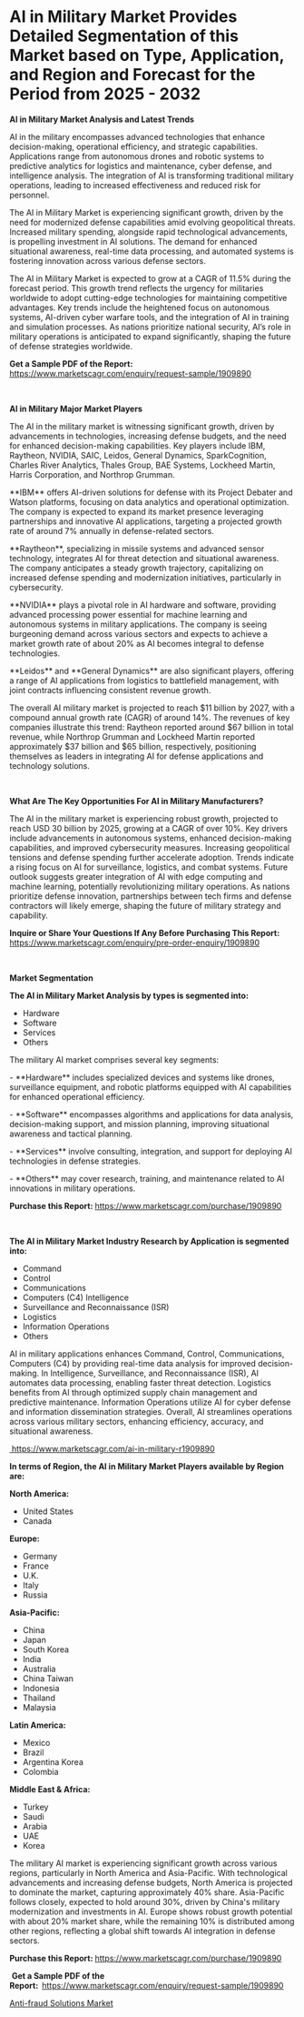 <p><h1>AI in Military Market Provides Detailed Segmentation of this Market based on Type, Application, and Region and Forecast for the Period from 2025 - 2032</h1></p><p><strong>AI in Military Market Analysis and Latest Trends</strong></p>
<p><p>AI in the military encompasses advanced technologies that enhance decision-making, operational efficiency, and strategic capabilities. Applications range from autonomous drones and robotic systems to predictive analytics for logistics and maintenance, cyber defense, and intelligence analysis. The integration of AI is transforming traditional military operations, leading to increased effectiveness and reduced risk for personnel.</p><p>The AI in Military Market is experiencing significant growth, driven by the need for modernized defense capabilities amid evolving geopolitical threats. Increased military spending, alongside rapid technological advancements, is propelling investment in AI solutions. The demand for enhanced situational awareness, real-time data processing, and automated systems is fostering innovation across various defense sectors.</p><p>The AI in Military Market is expected to grow at a CAGR of 11.5% during the forecast period. This growth trend reflects the urgency for militaries worldwide to adopt cutting-edge technologies for maintaining competitive advantages. Key trends include the heightened focus on autonomous systems, AI-driven cyber warfare tools, and the integration of AI in training and simulation processes. As nations prioritize national security, AI’s role in military operations is anticipated to expand significantly, shaping the future of defense strategies worldwide.</p></p>
<p><strong>Get a Sample PDF of the Report:&nbsp;</strong> <a href="https://www.marketscagr.com/enquiry/request-sample/1909890?utm_campaign=2461&utm_medium=2&utm_source=Github&utm_content=ia&utm_term=10032025&utm_id=ai-in-military">https://www.marketscagr.com/enquiry/request-sample/1909890</a></p>
<p>&nbsp;</p>
<p><strong>AI in Military Major Market Players</strong></p>
<p><p>The AI in the military market is witnessing significant growth, driven by advancements in technologies, increasing defense budgets, and the need for enhanced decision-making capabilities. Key players include IBM, Raytheon, NVIDIA, SAIC, Leidos, General Dynamics, SparkCognition, Charles River Analytics, Thales Group, BAE Systems, Lockheed Martin, Harris Corporation, and Northrop Grumman.</p><p>**IBM** offers AI-driven solutions for defense with its Project Debater and Watson platforms, focusing on data analytics and operational optimization. The company is expected to expand its market presence leveraging partnerships and innovative AI applications, targeting a projected growth rate of around 7% annually in defense-related sectors.</p><p>**Raytheon**, specializing in missile systems and advanced sensor technology, integrates AI for threat detection and situational awareness. The company anticipates a steady growth trajectory, capitalizing on increased defense spending and modernization initiatives, particularly in cybersecurity.</p><p>**NVIDIA** plays a pivotal role in AI hardware and software, providing advanced processing power essential for machine learning and autonomous systems in military applications. The company is seeing burgeoning demand across various sectors and expects to achieve a market growth rate of about 20% as AI becomes integral to defense technologies.</p><p>**Leidos** and **General Dynamics** are also significant players, offering a range of AI applications from logistics to battlefield management, with joint contracts influencing consistent revenue growth.</p><p>The overall AI military market is projected to reach $11 billion by 2027, with a compound annual growth rate (CAGR) of around 14%. The revenues of key companies illustrate this trend: Raytheon reported around $67 billion in total revenue, while Northrop Grumman and Lockheed Martin reported approximately $37 billion and $65 billion, respectively, positioning themselves as leaders in integrating AI for defense applications and technology solutions.</p></p>
<p>&nbsp;</p>
<p><strong>What Are The Key Opportunities For AI in Military Manufacturers?</strong></p>
<p><p>The AI in the military market is experiencing robust growth, projected to reach USD 30 billion by 2025, growing at a CAGR of over 10%. Key drivers include advancements in autonomous systems, enhanced decision-making capabilities, and improved cybersecurity measures. Increasing geopolitical tensions and defense spending further accelerate adoption. Trends indicate a rising focus on AI for surveillance, logistics, and combat systems. Future outlook suggests greater integration of AI with edge computing and machine learning, potentially revolutionizing military operations. As nations prioritize defense innovation, partnerships between tech firms and defense contractors will likely emerge, shaping the future of military strategy and capability.</p></p>
<p><strong>Inquire or Share Your Questions If Any Before Purchasing This Report:</strong> <a href="https://www.marketscagr.com/enquiry/pre-order-enquiry/1909890?utm_campaign=2461&utm_medium=2&utm_source=Github&utm_content=ia&utm_term=10032025&utm_id=ai-in-military">https://www.marketscagr.com/enquiry/pre-order-enquiry/1909890</a></p>
<p>&nbsp;</p>
<p><strong>Market Segmentation</strong></p>
<p><strong>The AI in Military Market Analysis by types is segmented into:</strong></p>
<p><ul><li>Hardware</li><li>Software</li><li>Services</li><li>Others</li></ul></p>
<p><p>The military AI market comprises several key segments: </p><p>- **Hardware** includes specialized devices and systems like drones, surveillance equipment, and robotic platforms equipped with AI capabilities for enhanced operational efficiency. </p><p>- **Software** encompasses algorithms and applications for data analysis, decision-making support, and mission planning, improving situational awareness and tactical planning. </p><p>- **Services** involve consulting, integration, and support for deploying AI technologies in defense strategies. </p><p>- **Others** may cover research, training, and maintenance related to AI innovations in military operations.</p></p>
<p><strong>Purchase this Report:&nbsp;</strong><a href="https://www.marketscagr.com/purchase/1909890?utm_campaign=2461&utm_medium=2&utm_source=Github&utm_content=ia&utm_term=10032025&utm_id=ai-in-military">https://www.marketscagr.com/purchase/1909890</a></p>
<p>&nbsp;</p>
<p><strong>The AI in Military Market Industry Research by Application is segmented into:</strong></p>
<p><ul><li>Command</li><li>Control</li><li>Communications</li><li>Computers (C4) Intelligence</li><li>Surveillance and Reconnaissance (ISR)</li><li>Logistics</li><li>Information Operations</li><li>Others</li></ul></p>
<p><p>AI in military applications enhances Command, Control, Communications, Computers (C4) by providing real-time data analysis for improved decision-making. In Intelligence, Surveillance, and Reconnaissance (ISR), AI automates data processing, enabling faster threat detection. Logistics benefits from AI through optimized supply chain management and predictive maintenance. Information Operations utilize AI for cyber defense and information dissemination strategies. Overall, AI streamlines operations across various military sectors, enhancing efficiency, accuracy, and situational awareness.</p></p>
<p><a href="https://www.marketscagr.com/ai-in-military-r1909890?utm_campaign=2461&utm_medium=2&utm_source=Github&utm_content=ia&utm_term=10032025&utm_id=ai-in-military">&nbsp;https://www.marketscagr.com/ai-in-military-r1909890</a></p>
<p><strong>In terms of Region, the AI in Military Market Players available by Region are:</strong></p>
<p>
    <p> <strong> North America: </strong>
        <ul>
            <li>United States</li>
            <li>Canada</li>
        </ul>
        </p> 
    <p> <strong> Europe: </strong>
        <ul>
            <li>Germany</li>
            <li>France</li>
            <li>U.K.</li>
            <li>Italy</li>
            <li>Russia</li>
        </ul>
        </p> 
    <p> <strong> Asia-Pacific: </strong>
        <ul>
            <li>China</li>
            <li>Japan</li>
            <li>South Korea</li>
            <li>India</li>
            <li>Australia</li>
            <li>China Taiwan</li>
            <li>Indonesia</li>
            <li>Thailand</li>
            <li>Malaysia</li>
        </ul>
        </p> 
    <p> <strong> Latin America: </strong>
        <ul>
            <li>Mexico</li>
            <li>Brazil</li>
            <li>Argentina Korea</li>
            <li>Colombia</li>
        </ul>
        </p> 
    <p> <strong> Middle East & Africa: </strong>
        <ul>
            <li>Turkey</li>
            <li>Saudi</li>
            <li>Arabia</li>
            <li>UAE</li>
            <li>Korea</li>
        </ul>
    </p>
    </p>
<p><p>The military AI market is experiencing significant growth across various regions, particularly in North America and Asia-Pacific. With technological advancements and increasing defense budgets, North America is projected to dominate the market, capturing approximately 40% share. Asia-Pacific follows closely, expected to hold around 30%, driven by China's military modernization and investments in AI. Europe shows robust growth potential with about 20% market share, while the remaining 10% is distributed among other regions, reflecting a global shift towards AI integration in defense sectors.</p></p>
<p><strong>Purchase this Report: </strong><a href="https://www.marketscagr.com/purchase/1909890?utm_campaign=2461&utm_medium=2&utm_source=Github&utm_content=ia&utm_term=10032025&utm_id=ai-in-military">https://www.marketscagr.com/purchase/1909890</a></p>
<p>&nbsp;<strong>Get a Sample PDF of the Report:&nbsp;&nbsp;</strong><a href="https://www.marketscagr.com/enquiry/request-sample/1909890?utm_campaign=2461&utm_medium=2&utm_source=Github&utm_content=ia&utm_term=10032025&utm_id=ai-in-military">https://www.marketscagr.com/enquiry/request-sample/1909890</a></p>
<p><strong></strong></p>
<p><p><a href="https://github.com/kbollin866/Market-Research-Report-List-1/blob/main/anti-fraud-solutions-market.md?utm_campaign=2461&utm_medium=2&utm_source=Github&utm_content=ia&utm_term=10032025&utm_id=ai-in-military">Anti-fraud Solutions Market</a></p></p>